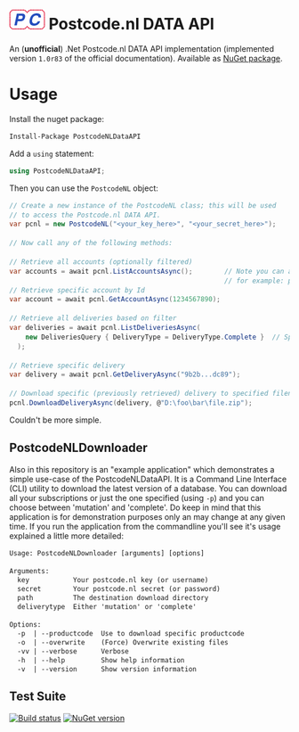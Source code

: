 # ![Logo](https://raw.githubusercontent.com/RobThree/PostcodeNLDataAPI/master/postcode-logo-trimmed.png) Postcode.nl DATA API
An (**unofficial**) .Net Postcode.nl DATA API implementation (implemented version `1.0r83` of the official documentation). Available as [NuGet package](https://www.nuget.org/packages/PostcodeNLDataAPI).

# Usage

Install the nuget package:

```cmd
Install-Package PostcodeNLDataAPI
```

Add a `using` statement:

```c#
using PostcodeNLDataAPI;
```

Then you can use the `PostcodeNL` object:

```c#
// Create a new instance of the PostcodeNL class; this will be used
// to access the Postcode.nl DATA API.
var pcnl = new PostcodeNL("<your_key_here>", "<your_secret_here>");

// Now call any of the following methods:

// Retrieve all accounts (optionally filtered)
var accounts = await pcnl.ListAccountsAsync();        // Note you can also pass a product-filter argument;
                                                      // for example: pcnl.ListAccountsAsync("NP-MySQL-A-M")
// Retrieve specific account by Id
var account = await pcnl.GetAccountAsync(1234567890);

// Retrieve all deliveries based on filter
var deliveries = await pcnl.ListDeliveriesAsync(
    new DeliveriesQuery { DeliveryType = DeliveryType.Complete }  // Specify filter
  );

// Retrieve specific delivery
var delivery = await pcnl.GetDeliveryAsync("9b2b...dc89");

// Download specific (previously retrieved) delivery to specified filename
pcnl.DownloadDeliveryAsync(delivery, @"D:\foo\bar\file.zip");
```

Couldn't be more simple.

## PostcodeNLDownloader

Also in this repository is an "example application" which demonstrates a simple use-case of the PostcodeNLDataAPI. It is a Command Line Interface (CLI) utility to download the latest version of a database. You can download all your subscriptions or just the one specified (using `-p`) and you can choose between 'mutation' and 'complete'. Do keep in mind that this application is for demonstration purposes only an may change at any given time. If you run the application from the commandline you'll see it's usage explained a little more detailed:

```
Usage: PostcodeNLDownloader [arguments] [options]

Arguments:
  key           Your postcode.nl key (or username)
  secret        Your postcode.nl secret (or password)
  path          The destination download directory
  deliverytype  Either 'mutation' or 'complete'

Options:
  -p  | --productcode  Use to download specific productcode
  -o  | --overwrite    (Force) Overwrite existing files
  -vv | --verbose      Verbose
  -h  | --help         Show help information
  -v  | --version      Show version information
```

## Test Suite

[![Build status](https://ci.appveyor.com/api/projects/status/iq9vaikslv4ru67k?svg=true)](https://ci.appveyor.com/project/RobIII/postcodenldataapi) <a href="https://www.nuget.org/packages/PostcodeNLDataAPI/"><img src="https://img.shields.io/nuget/v/PostcodeNLDataAPI.svg?style=flat-square" alt="NuGet version"></a>
